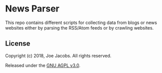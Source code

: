 News Parser
===========
This repo contains different scripts for collecting data from blogs or news
websites either by parsing the RSS/Atom feeds or by crawling websites.

License
-------
Copyright (c) 2018, Joe Jacobs. All rights reserved.

Released under the [GNU AGPL v3.0](LICENSE).
